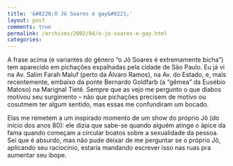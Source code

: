 ```yaml
---
title: '&#8220;O Jô Soares é gay&#8221;'
layout: post
comments: true
permalink: /archives/2002/04/o-jo-soares-e-gay.html
categories:
---
```

A frase acima (e variantes do gênero &#8220;o Jô Soares é extremamente bicha&#8221;) tem aparecido em pichações espalhadas pela cidade de São Paulo. Eu já vi na Av. Salim Farah Maluf (perto da Álvaro Ramos), na Av. do Estado, e, mais recentemente, embaixo da ponte Bernardo Goldfarb (a &#8220;gêmea&#8221; da Eusébio Matoso) na Marignal Tietê. Sempre que as vejo me pergunto o que diabos motivou seu surgimento &#8211; não que pichações precisem de motivo ou cosutmem ter algum sentido, mas essas me confundiram um bocado.

Elas me remetem a um inspirado momento de um show do próprio Jô (do início dos anos 80): ele dizia que sabe-se quando alguém atinge o ápice da fama quando começam a circular boatos sobre a sexualidade da pessoa. Sei que é absurdo, mas não pude deixar de me perguntar se o próprio Jô, aplicando seu raciocínio, estaria mandando escrever isso nas ruas pra aumentar seu ibope.